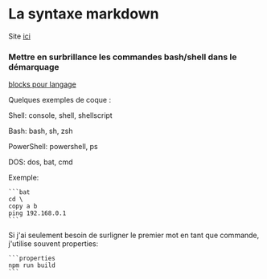 # La syntaxe markdown

Site [ici](https://docs.framasoft.org/fr/grav/markdown.html)


### Mettre en surbrillance les commandes bash/shell dans le démarquage

[blocks pour langage](https://arcticicestudio.github.io/styleguide-markdown/rules/code.html)

Quelques exemples de coque :

Shell:      console, shell, shellscript

Bash:       bash, sh, zsh

PowerShell: powershell, ps

DOS:        dos, bat, cmd

Exemple:

    ```bat
    cd \
    copy a b
    ping 192.168.0.1
    ```

Si j'ai seulement besoin de surligner le premier mot en tant que commande, j'utilise souvent properties:

    ```properties
    npm run build
    ```  